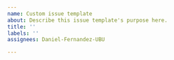 ```yaml
---
name: Custom issue template
about: Describe this issue template's purpose here.
title: ''
labels: ''
assignees: Daniel-Fernandez-UBU

---
```



